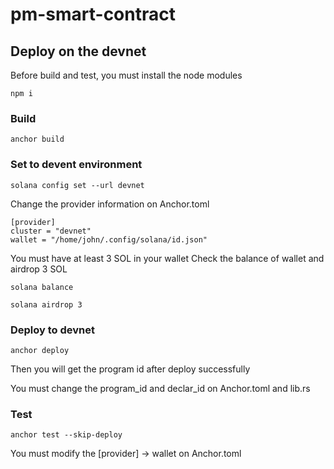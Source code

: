 # pm-smart-contract

## Deploy on the devnet

Before build and test, you must install the node modules

```
npm i
```

### Build

```
anchor build
```

### Set to devent environment
```
solana config set --url devnet
```
Change the provider information on Anchor.toml
```
[provider]
cluster = "devnet"
wallet = "/home/john/.config/solana/id.json"
```

You must have at least 3 SOL in your wallet
Check the balance of wallet and airdrop 3 SOL
```
solana balance

solana airdrop 3
```

### Deploy to devnet
```
anchor deploy
```

Then you will get the program id after deploy successfully

You must change the program_id and declar_id on Anchor.toml and lib.rs

### Test

```
anchor test --skip-deploy
```

You must modify the [provider] -> wallet on Anchor.toml
